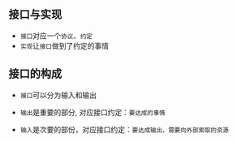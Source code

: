 ## 接口与实现

- `接口`对应一个`协议`、`约定`
- `实现`让`接口`做到了约定的事情

## 接口的构成

- `接口`可以分为输入和输出

- `输出`是重要的部分, 对应接口约定：`要达成的事情`
- `输入`是次要的部份，对应接口约定：`要达成输出，需要向外部索取的资源`
